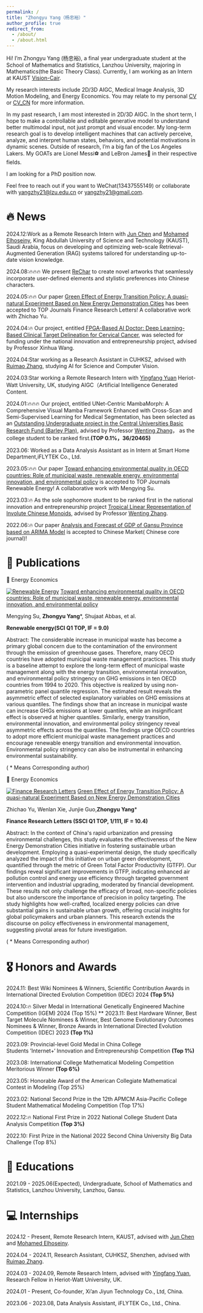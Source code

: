 ```yaml
---
permalink: /
title: "Zhongyu Yang（杨忠裕）"
author_profile: true
redirect_from: 
  - /about/
  - /about.html
---
```


Hi! I’m Zhongyu Yang (杨忠裕), a final year undergraduate student at the School of Mathematics and Statistics, Lanzhou University, majoring in Mathematics(the Basic Theory Class). Currently, I am working as an Intern at KAUST [Vision-Cair](https://vision-cair.kaust.edu.sa/).

My research interests include 2D/3D AIGC, Medical Image Analysis, 3D Motion Modeling, and Energy Economics. You may relate to my personal [CV](https://docs.google.com/viewer?url=https://raw.githubusercontent.com/01yzzyu/yzzyu.github.io/master/assets/Resume.pdf) or [CV_CN](https://docs.google.com/viewer?url=https://raw.githubusercontent.com/01yzzyu/yzzyu.github.io/master/assets/Resume_CN.pdf) for more information. 

In my past research, I am most interested in 2D/3D AIGC. In the short term, I hope to make a controllable and editable generative model to understand better multimodal input, not just prompt and visual encoder. 
My long-term research goal is to develop intelligent machines that can actively perceive, analyze, and interpret human states, behaviors, and potential motivations in dynamic scenes.
Outside of research, I’m a big fan of the Los Angeles Lakers. My GOATs are Lionel Messi⚽ and LeBron James🏀 in their respective fields. 

I am looking for a PhD position now.

Feel free to reach out if you want to WeChat(13437555149) or collaborate with yangzhy21@lzu.edu.cn or yangzhy21@gmail.com.

🔥 News
======

2024.12:Work as a Remote Research Intern  with [Jun Chen](https://junchen14.github.io/) and [Mohamed Elhoseiny](https://www.mohamed-elhoseiny.com/), King Abdullah University of Science and Technology (KAUST), Saudi Arabia, focus on developing and optimizing web-scale Retrieval-Augmented Generation (RAG) systems tailored for understanding up-to-date vision knowledge. 

2024.08:🔥🔥🔥 We present [ReChar](https://01yzzyu.github.io/rechar.github.io/) to create novel artworks that seamlessly incorporate user-defined elements and stylistic preferences into Chinese characters.

2024.05:🔥🔥 Our paper [Green Effect of Energy Transition Policy: A quasi-natural Experiment Based on New Energy Demonstration Cities](https://doi.org/10.1016/j.frl.2024.105669) has been accepted to TOP Journals Finance Research Letters! A collaborative work with Zhichao Yu.

2024.04:🔥 Our project, entitled [FPGA-Based AI Doctor: Deep Learning-Based Clinical Target Delineation for Cervical Cancer](http://gjcxcy.bjtu.edu.cn/NewLXItemListForStudentDetail.aspx?ItemNo=1186318&IsLXItem=1), was selected for funding under the national innovation and entrepreneurship project, advised by Professor Xinhua Wang.

2024.04:Star working as a Research Assistant in CUHKSZ, advised with [Ruimao Zhang](http://www.zhangruimao.site/), studying AI for Science and Computer Vision.

2024.03:Star working a Remote Research Intern with [Yingfang Yuan](https://yuanjames.github.io/) Heriot-Watt University, UK, studying AIGC（Artificial Intelligence Generated Content.

2024.01:🔥🔥🔥 Our project, entitled UNet-Centric MambaMorph: A Comprehensive Visual Mamba Framework Enhanced with Cross-Scan and Semi-Supervised Learning for Medical Segmentation, has been selected as an [Outstanding Undergraduate project in the Central Universities Basic Research Fund (Barley Plan)](https://xxb.lzu.edu.cn/xingzhenggongwen/xzgwpdf/2024/0621/271594.html), advised by Professor [Wenting Zhang](http://mathteacher.lzu.edu.cn/system/TeacherProfileqt/content.jsp?id=45)， as the college student to be ranked first.**(TOP 0.1%，36/20465)**

2023.06: Worked as a Data Analysis Assistant as in Intern at Smart Home Department,iFLYTEK Co., Ltd.

2023.05:🔥🔥 Our paper [Toward enhancing environmental quality in OECD countries: Role of municipal waste, renewable energy, environmental innovation, and environmental policy](https://doi.org/10.1016/j.renene.2023.05.044) is accepted to TOP Journals Renewable Energy! A collaborative work with Mengying Su.

2023.03:🔥 As the sole sophomore student to be ranked first in the national innovation and entrepreneurship project [Tropical Linear Representation of Involute Chinese Monoids](http://gjcxcy.bjtu.edu.cn/NewLXItemListForStudentDetail.aspx?ItemNo=1100306), advised by Professor [Wenting Zhang](http://mathteacher.lzu.edu.cn/system/TeacherProfileqt/content.jsp?id=45).

2022.06:🔥 Our paper [Analysis and Forecast of GDP of Gansu Province based on ARIMA Model](https://kns.cnki.net/kcms2/article/abstract?v=5UWSsHjGZiG4_hfQdJi2g45CsnhSUqAQWLr8QGITMYDA17gfF5JJx5zplDrZWLEtUw_cwdGQB4McAih5ZHCedzgYrtUdVTeeg8lwHr4Mw1ptUxJGRhILZmxdAXcxNVzRIf7iDdCVtPE=&uniplatform=NZKPT&flag=copy) is accepted to Chinese Market( Chinese core journal)! 


📝 Publications
======
📄 Energy Economics

[![Renewable Energy](https://img.shields.io/badge/Renewable%20Energy-2024-green)](https://www.journals.elsevier.com/renewable-energy)
[Toward enhancing environmental quality in OECD countries: Role of municipal waste, renewable energy, environmental innovation, and environmental policy](https://doi.org/10.1016/j.renene.2023.05.044) 

Mengying Su, **Zhongyu Yang***, Shujaat Abbas, et al.

**Renewable energy(SCI Q1 TOP, IF = 9.0)**

Abstract: The considerable increase in municipal waste has become a primary global concern due to the contamination of the environment through the emission of greenhouse gases. Therefore, many OECD countries have adopted municipal waste management practices. This study is a baseline attempt to explore the long-term effect of municipal waste management along with the energy transition, environmental innovation, and environmental policy stringency on GHG emissions in ten OECD countries from 1994 to 2020. This objective is realized by using non-parametric panel quantile regression. The estimated result reveals the asymmetric effect of selected explanatory variables on GHG emissions at various quantiles. The findings show that an increase in municipal waste can increase GHGs emissions at lower quantiles, while an insignificant effect is observed at higher quantiles. Similarly, energy transition, environmental innovation, and environmental policy stringency reveal asymmetric effects across the quantiles. The findings urge OECD countries to adopt more efficient municipal waste management practices and encourage renewable energy transition and environmental innovation. Environmental policy stringency can also be instrumental in enhancing environmental sustainability.

( * Means Corresponding author)

📄 Energy Economics

[![Finance Research Letters](https://img.shields.io/badge/Finance%20Research%20Letters-2024-%23FFD700)](https://www.journals.elsevier.com/finance-research-letters)
[Green Effect of Energy Transition Policy: A quasi-natural Experiment Based on New Energy Demonstration Cities](https://doi.org/10.1016/j.frl.2024.105669)

Zhichao Yu, Wenlan Xie, Junjie Guo,**Zhongyu Yang***

**Finance Research Letters (SSCI Q1 TOP, 1/111, IF = 10.4)**

Abstract: In the context of China's rapid urbanization and pressing environmental challenges, this study evaluates the effectiveness of the New Energy Demonstration Cities initiative in fostering sustainable urban development. Employing a quasi-experimental design, the study specifically analyzed the impact of this initiative on urban green development, quantified through the metric of Green Total Factor Productivity (GTFP). Our findings reveal significant improvements in GTFP, indicating enhanced air pollution control and energy use efficiency through targeted government intervention and industrial upgrading, moderated by financial development. These results not only challenge the efficacy of broad, non-specific policies but also underscore the importance of precision in policy targeting. The study highlights how well-crafted, localized energy policies can drive substantial gains in sustainable urban growth, offering crucial insights for global policymakers and urban planners. This research extends the discourse on policy effectiveness in environmental management, suggesting pivotal areas for future investigation.

( * Means Corresponding author)


🎖️ Honors and Awards
======
2024.11: Best Wiki Nominees & Winners, Scientific Contribution Awards in International Directed Evolution Competition (IDEC) 2024 **(Top 5%)**

2024.10:🔥 Silver Medal in International Genetically Engineered Machine Competition (IGEM) 2024 (Top 15%)
**
2023.11: Best Hardware Winner, Best Target Molecule Nominees & Winner, Best Genome Evolutionary Outcomes Nominees & Winner, Bronze Awards in International Directed Evolution Competition (IDEC) 2023 **(Top 1%)**

2023.09: Provincial-level Gold Medal in China College Students ’Internet+‘ Innovation and Entrepreneurship Competition **(Top 1%)**

2023.08: International College Mathematical Modeling Competition Meritorious Winner **(Top 6%)**

2023.05: Honorable Award of the American Collegiate Mathematical Contest in Modeling (Top 25%)

2023.02: National Second Prize in the 12th APMCM Asia-Pacific College Student Mathematical Modeling Competition (Top 17%)

2022.12:🔥 National First Prize in 2022 National College Student Data Analysis Competition  **(Top 3%)**

2022.10: First Prize in the National 2022 Second China University Big Data Challenge (Top 8%)


📖 Educations
======

2021.09 - 2025.06(Expected), Undergraduate, School of Mathematics and Statistics, Lanzhou University, Lanzhou, Gansu.


💻 Internships
======

2024.12 - Present, Remote Research Intern, KAUST, advised with [Jun Chen](https://junchen14.github.io/) and [Mohamed Elhoseiny](https://www.mohamed-elhoseiny.com/).

2024.04 - 2024.11, Research Assistant, CUHKSZ, Shenzhen, advised with [Ruimao Zhang](http://www.zhangruimao.site/).

2024.03 - 2024.09, Remote Research Intern, advised with [Yingfang Yuan](https://yuanjames.github.io/), Research Fellow in Heriot-Watt University, UK.

2024.01 - Present, Co-founder, Xi’an Jiyun Technology Co., Ltd, China.

2023.06 - 2023.08, Data Analysis Assistant, iFLYTEK Co., Ltd., China.
